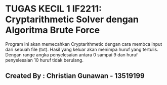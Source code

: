 # TUGAS KECIL 1 IF2211: Cryptarithmetic Solver dengan Algoritma Brute Force

Program ini akan memecahkan Cryptarithmetic dengan cara membca input dari sebuah file (txt). Hasil yang keluar akan menimpa huruf yang tertulis. Dengan range angka penyelesaian antara 0 sampai 9 dan huruf penyelesaian 10 huruf tidak berulang. 

## Created By : Christian Gunawan - 13519199
